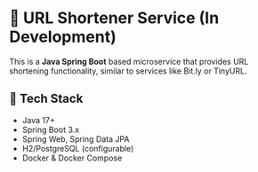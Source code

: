 # 🔗 URL Shortener Service (In Development)

This is a **Java Spring Boot** based microservice that provides URL shortening functionality, similar to services like Bit.ly or TinyURL.

## 🧱 Tech Stack

- Java 17+
- Spring Boot 3.x
- Spring Web, Spring Data JPA
- H2/PostgreSQL (configurable)
- Docker & Docker Compose

